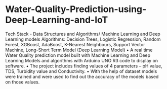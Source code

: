 # Water-Quality-Prediction-using-Deep-Learning-and-IoT
Tech Stack - Data Structures and Algorithms/ Machine Learning and Deep Learning models 
Algorithms: Decision Trees, Logistic Regression, Random Forest, XGBoost, AdaBoost, K-Nearest Neighbours, Support Vector Machine, Long-Short Term Model (Deep Learning Model)
•	A real time Water Quality prediction model built with Machine Learning and Deep Learning Models and algorithms with Arduino UNO R3 code to display on software.
•	The project includes finding values of 4 parameters – pH value, TDS, Turbidity value and Conductivity.
•	With the help of dataset models were trained and were used to find out the accuracy of the models based on those values.
